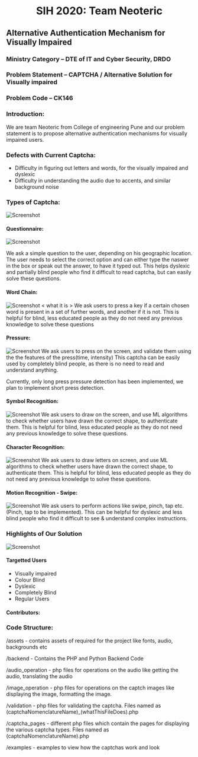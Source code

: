 # <div align="center"> SIH 2020: Team Neoteric </div>


## Alternative Authentication Mechanism for Visually Impaired


### Ministry Category – DTE of IT and Cyber Security, DRDO 
### Problem Statement – CAPTCHA / Alternative Solution for Visually impaired 
### Problem Code – CK146


### Introduction: 
We are team Neoteric from College of engineering Pune and our problem statement is to propose alternative authentication mechanisms for visually impaired users.


### Defects with Current Captcha:
* Difficulty in figuring out letters and words, for the visually impaired and dyslexic
* Difficulty in understanding the audio due to accents, and similar background noise 


### Types of Captcha:

![Screenshot](assets/images/captcha-types.png)


#### Questionnaire:

![Screenshot](assets/images/questionnaire.jpeg) 

We ask a simple question to the user, depending on his geographic location. The user needs to select the correct option and can either type the naswer in the box or speak out the answer, to have it typed out. 
This helps dyslexic and partially blind people who find it difficult to read captcha, but can easily solve these questions.

#### Word Chain:

![Screenshot](assets/images/word_chain.jpg)
< what it is >
We ask users to press a key if a certain chosen word is present in a set of further words, and another if it is not.
This is helpful for blind, less educated people as they do not need any previous knowledge to solve these questions

#### Pressure:

![Screenshot](assets/images/pressure.jpeg)
We ask users to press on the screen, and validate them using the the features of the press(time, intensity)
This captcha can be easily used by completely blind people, as there is no need to read and understand anything.

Currently, only long press pressure detection has been implemented, we plan to implement short press detection.
​

#### Symbol Recognition:

![Screenshot](assets/images/shape.jpeg)
We ask users to draw on the screen, and use ML algorithms to check whether users have drawn the correct shape, to authenticate them.
This is helpful for blind, less educated people as they do not need any previous knowledge to solve these questions.



#### Character Recognition:

![Screenshot](assets/images/letter.jpeg)
We ask users to draw letters on screen, and use ML algorithms to check whether users have drawn the correct shape, to authenticate them.
This is helpful for blind, less educated people as they do not need any previous knowledge to solve these questions.


#### Motion Recognition - Swipe:

![Screenshot](assets/images/touch.jpeg)
We ask users to perform actions like swipe, pinch, tap etc.(Pinch, tap to be implemented).
This can be helpful for dyslexic and less blind people who find it difficult to see & understand complex instructions.


### Highlights of Our Solution

![Screenshot](assets/images/highlights.png)

#### Targetted Users
* Visually impaired
* Colour Blind
* Dyslexic
* Completely Blind
* Regular Users 

#### Contributors:


### Code Structure:
/assets - contains assets of required for the project like fonts, audio, backgrounds etc

/backend - Contains the PHP and Python Backend Code

/audio_operation - php files for operations on the audio like getting the audio, translating the audio

/image_operation - php files for operations on the captch images like displaying the image, formatting the image. 

/validation - php files for validating the captcha. Files named as (captchaNomenclatureName)_(whatThisFileDoes).php

/captcha_pages - different php files which contain the pages for displaying the various captcha types. Files named as (captchaNomenclatureName).php

/examples - examples to view how the captchas work and look
